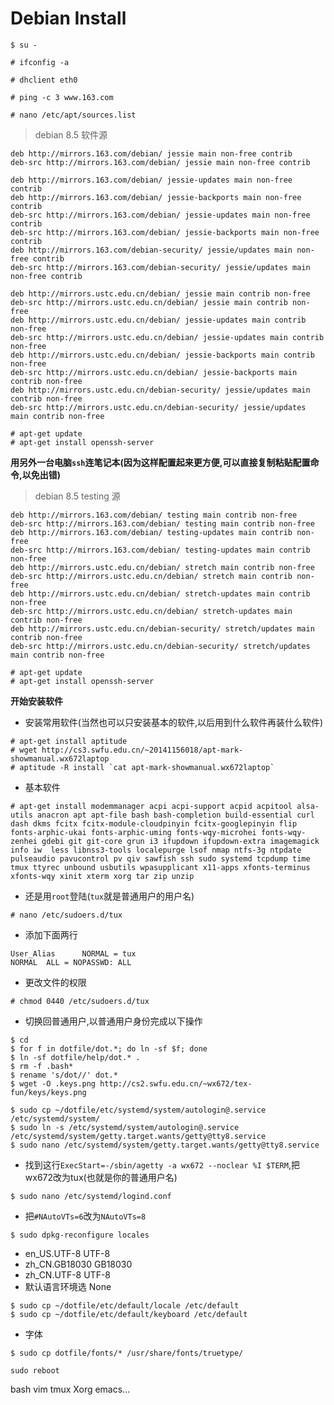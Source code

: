 # Debian Install

```$ su -```

```# ifconfig -a```

```# dhclient eth0```

```# ping -c 3 www.163.com```

```# nano /etc/apt/sources.list```
> debian 8.5 软件源

```
deb http://mirrors.163.com/debian/ jessie main non-free contrib  
deb-src http://mirrors.163.com/debian/ jessie main non-free contrib

deb http://mirrors.163.com/debian/ jessie-updates main non-free contrib
deb http://mirrors.163.com/debian/ jessie-backports main non-free contrib
deb-src http://mirrors.163.com/debian/ jessie-updates main non-free contrib
deb-src http://mirrors.163.com/debian/ jessie-backports main non-free contrib
deb http://mirrors.163.com/debian-security/ jessie/updates main non-free contrib
deb-src http://mirrors.163.com/debian-security/ jessie/updates main non-free contrib

deb http://mirrors.ustc.edu.cn/debian/ jessie main contrib non-free
deb-src http://mirrors.ustc.edu.cn/debian/ jessie main contrib non-free
deb http://mirrors.ustc.edu.cn/debian/ jessie-updates main contrib non-free
deb-src http://mirrors.ustc.edu.cn/debian/ jessie-updates main contrib non-free
deb http://mirrors.ustc.edu.cn/debian/ jessie-backports main contrib non-free
deb-src http://mirrors.ustc.edu.cn/debian/ jessie-backports main contrib non-free
deb http://mirrors.ustc.edu.cn/debian-security/ jessie/updates main contrib non-free
deb-src http://mirrors.ustc.edu.cn/debian-security/ jessie/updates main contrib non-free
```
```
# apt-get update
# apt-get install openssh-server
```
**用另外一台电脑```ssh```连笔记本(因为这样配置起来更方便,可以直接复制粘贴配置命令,以免出错)**

> debian 8.5 testing 源

```
deb http://mirrors.163.com/debian/ testing main contrib non-free  
deb-src http://mirrors.163.com/debian/ testing main contrib non-free
deb http://mirrors.163.com/debian/ testing-updates main contrib non-free  
deb-src http://mirrors.163.com/debian/ testing-updates main contrib non-free
deb http://mirrors.ustc.edu.cn/debian/ stretch main contrib non-free
deb-src http://mirrors.ustc.edu.cn/debian/ stretch main contrib non-free
deb http://mirrors.ustc.edu.cn/debian/ stretch-updates main contrib non-free
deb-src http://mirrors.ustc.edu.cn/debian/ stretch-updates main contrib non-free
deb http://mirrors.ustc.edu.cn/debian-security/ stretch/updates main contrib non-free
deb-src http://mirrors.ustc.edu.cn/debian-security/ stretch/updates main contrib non-free
```

```
# apt-get update
# apt-get install openssh-server
```

**开始安装软件**

* 安装常用软件(当然也可以只安装基本的软件,以后用到什么软件再装什么软件)

```
# apt-get install aptitude
# wget http://cs3.swfu.edu.cn/~20141156018/apt-mark-showmanual.wx672laptop
# aptitude -R install `cat apt-mark-showmanual.wx672laptop`
```

* 基本软件

```
# apt-get install modemmanager acpi acpi-support acpid acpitool alsa-utils anacron apt apt-file bash bash-completion build-essential curl dash dkms fcitx fcitx-module-cloudpinyin fcitx-googlepinyin flip fonts-arphic-ukai fonts-arphic-uming fonts-wqy-microhei fonts-wqy-zenhei gdebi git git-core grun i3 ifupdown ifupdown-extra imagemagick info iw  less libnss3-tools localepurge lsof nmap ntfs-3g ntpdate pulseaudio pavucontrol pv qiv sawfish ssh sudo systemd tcpdump time tmux ttyrec unbound usbutils wpasupplicant x11-apps xfonts-terminus xfonts-wqy xinit xterm xorg tar zip unzip
```
* 还是用```root```登陆(```tux```就是普通用户的用户名)

```
# nano /etc/sudoers.d/tux
```
* 添加下面两行
```
User_Alias      NORMAL = tux
NORMAL  ALL = NOPASSWD: ALL
```
* 更改文件的权限
```
# chmod 0440 /etc/sudoers.d/tux
```

* 切换回普通用户,以普通用户身份完成以下操作


```
$ cd
$ for f in dotfile/dot.*; do ln -sf $f; done
$ ln -sf dotfile/help/dot.* .
$ rm -f .bash*
$ rename 's/dot//' dot.*
$ wget -O .keys.png http://cs2.swfu.edu.cn/~wx672/tex-fun/keys/keys.png
```
```
$ sudo cp ~/dotfile/etc/systemd/system/autologin@.service /etc/systemd/system/
$ sudo ln -s /etc/systemd/system/autologin@.service /etc/systemd/system/getty.target.wants/getty@tty8.service
$ sudo nano /etc/systemd/system/getty.target.wants/getty@tty8.service
```
* 找到这行```ExecStart=-/sbin/agetty -a wx672 --noclear %I $TERM```,把wx672改为tux(也就是你的普通用户名)

```$ sudo nano /etc/systemd/logind.conf```
* 把```#NAutoVTs=6```改为```NAutoVTs=8```

```$ sudo dpkg-reconfigure locales```
  +   en_US.UTF-8 UTF-8
  +   zh_CN.GB18030 GB18030
  +   zh_CN.UTF-8 UTF-8
  +  默认语言环境选 None
```
$ sudo cp ~/dotfile/etc/default/locale /etc/default
$ sudo cp ~/dotfile/etc/default/keyboard /etc/default
```
* 字体
```
$ sudo cp dotfile/fonts/* /usr/share/fonts/truetype/
```

```sudo reboot```


bash vim tmux Xorg emacs...
